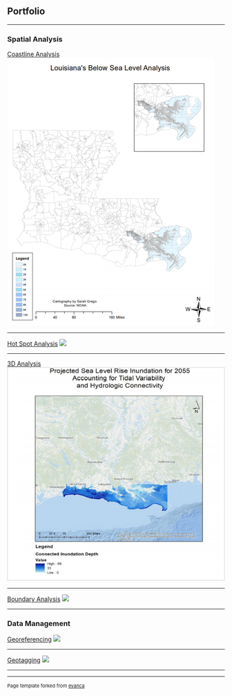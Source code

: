 ## Portfolio

---

### Spatial Analysis 

[Coastline Analysis](/pdf/sample_presentation.pdf)
<img src="images/la1.png?raw=true"/>

---
[Hot Spot Analysis](/sample_page)
<img src="images/h2.jpg?raw=true"/>

---
[3D Analysis](/pdf/sample_presentation.pdf)
<img src="images/3d.jpg?raw=true"/>

---
[Boundary Analysis](http://example.com/)
<img src="images/jpg.PNG?raw=true"/>

---

### Data Management

[Georeferencing](http://example.com/)
<img src="images/jpg.PNG?raw=true"/>

---

[Geotagging](http://example.com/)
<img src="images/jpg.PNG?raw=true"/>

---





---
<p style="font-size:11px">Page template forked from <a href="https://github.com/evanca/quick-portfolio">evanca</a></p>
<!-- Remove above link if you don't want to attibute -->
